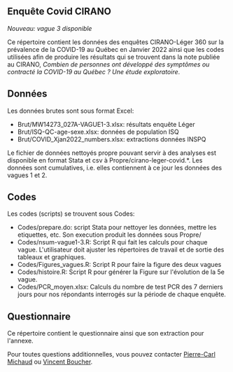 Enquête Covid CIRANO
--------------------

*Nouveau: vague 3 disponible*

Ce répertoire contient les données des enquêtes CIRANO-Léger 360 sur la prévalence de la COVID-19 au Québec en Janvier 2022 ainsi que les codes utilisées afin de produire les résultats qui se trouvent dans la note publiée au CIRANO, *Combien de personnes ont développé des symptômes ou contracté la COVID-19 au Québec ? Une étude exploratoire*.

## Données 

Les données brutes sont sous format Excel: 
* Brut/MW14273_027A-VAGUE1-3.xlsx: résultats enquête Léger
* Brut/ISQ-QC-age-sexe.xlsx: données de population ISQ
* Brut/COVID_Xjan2022_numbers.xlsx: extractions données INSPQ

Le fichier de données nettoyés propre pouvant servir à des analyses est disponible en format Stata et csv à Propre/cirano-leger-covid.*. Les données sont cumulatives, i.e. elles contiennent à ce jour les données des vagues 1 et 2.  

## Codes

Les codes (scripts) se trouvent sous Codes:
* Codes/prepare.do: script Stata pour nettoyer les données, mettre les etiquettes, etc. Son execution produit les données sous Propre/
* Codes/nsum-vague1-3.R: Script R qui fait les calculs pour chaque vague. L'utilisateur doit ajuster les répertoires de travail et de sortie des tableaux et graphiques. 
* Codes/Figures_vagues.R: Script R pour faire la figure des deux vagues
* Codes/histoire.R: Script R pour générer la Figure sur l'évolution de la 5e vague. 
* Codes/PCR_moyen.xlsx: Calculs du nombre de test PCR des 7 derniers jours pour nos répondants interrogés sur la période de chaque enquête. 

## Questionnaire 

Ce répertoire contient le questionnaire ainsi que son extraction pour l'annexe. 

Pour toutes questions additionnelles, vous pouvez contacter [Pierre-Carl Michaud](mailto:pierre-carl.michaud@hec.ca) ou [Vincent Boucher](mailto:vincent.boucher@ecn.ulaval.ca). 

